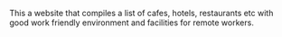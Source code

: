This a website that compiles a list of cafes, hotels, restaurants etc with good work friendly environment and facilities for remote workers.

